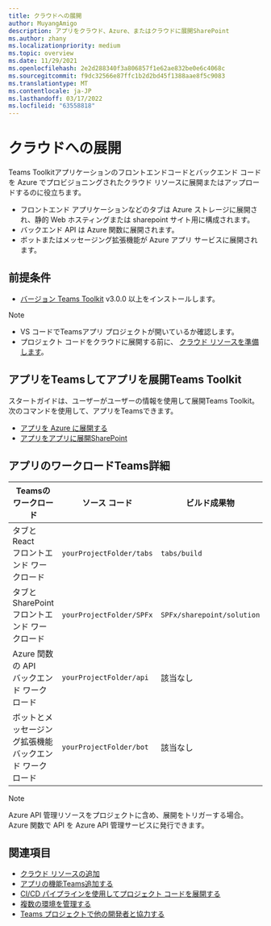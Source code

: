 ```yaml
---
title: クラウドへの展開
author: MuyangAmigo
description: アプリをクラウド、Azure、またはクラウドに展開SharePoint
ms.author: zhany
ms.localizationpriority: medium
ms.topic: overview
ms.date: 11/29/2021
ms.openlocfilehash: 2e2d288340f3a806857f1e62ae832be0e6c4068c
ms.sourcegitcommit: f9dc32566e87ffc1b2d2bd45f1388aae8f5c9083
ms.translationtype: MT
ms.contentlocale: ja-JP
ms.lasthandoff: 03/17/2022
ms.locfileid: "63558818"
---
```

# <a name="deploy-to-the-cloud"></a>クラウドへの展開

Teams Toolkitアプリケーションのフロントエンドコードとバックエンド コードを Azure でプロビジョニングされたクラウド リソースに展開またはアップロードするのに役立ちます。

* フロントエンド アプリケーションなどのタブは Azure ストレージに展開され、静的 Web ホスティングまたは sharepoint サイト用に構成されます。
* バックエンド API は Azure 関数に展開されます。
* ボットまたはメッセージング拡張機能が Azure アプリ サービスに展開されます。

## <a name="prerequisite"></a>前提条件

* [バージョン Teams Toolkit](https://marketplace.visualstudio.com/items?itemName=TeamsDevApp.ms-teams-vscode-extension) v3.0.0 以上をインストールします。

> [!NOTE]
>
> * VS コードでTeamsアプリ プロジェクトが開いているか確認します。
> * プロジェクト コードをクラウドに展開する前に、 [クラウド リソースを準備します](provision.md)。

## <a name="deploy-teams-apps-using-teams-toolkit"></a>アプリをTeamsしてアプリを展開Teams Toolkit

スタートガイドは、ユーザーがユーザーの情報を使用して展開Teams Toolkit。 次のコマンドを使用して、アプリをTeamsできます。

* [アプリを Azure に展開する](/microsoftteams/platform/sbs-gs-javascript?tabs=vscode%2Cvsc%2Cviscode%2Cvcode&tutorial-step=8&branch)
* [アプリをアプリに展開SharePoint](/microsoftteams/platform/sbs-gs-spfx?tabs=vscode%2Cviscode&tutorial-step=4&branch)

## <a name="details-on-teams-app-workload"></a>アプリのワークロードTeams詳細

| Teamsのワークロード | ソース コード | ビルド成果物| ターゲット リソース |
|-------------|----------|---------------|---------------|
|タブとReact </br> フロントエンド ワークロード| `yourProjectFolder/tabs`| `tabs/build` |Azure ストレージ |
|タブとSharePoint </br> フロントエンド ワークロード | `yourProjectFolder/SPFx`| `SPFx/sharepoint/solution` |SharePoint アプリ カタログ |
|Azure 関数の API </br> バックエンド ワークロード | `yourProjectFolder/api`| 該当なし |Azure 関数 |
|ボットとメッセージング拡張機能 </br> バックエンド ワークロード | `yourProjectFolder/bot` | 該当なし | Azure アプリ サービス |

> [!NOTE]
> Azure API 管理リソースをプロジェクトに含め、展開をトリガーする場合。 Azure 関数で API を Azure API 管理サービスに発行できます。

## <a name="see-also"></a>関連項目

* [クラウド リソースの追加](add-resource.md)
* [アプリの機能Teams追加する](add-capability.md)
* [CI/CD パイプラインを使用してプロジェクト コードを展開する](use-CICD-template.md)
* [複数の環境を管理する](TeamsFx-multi-env.md)
* [Teams プロジェクトで他の開発者と協力する](TeamsFx-collaboration.md)
